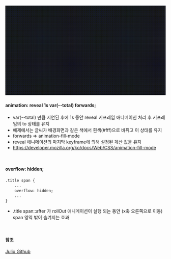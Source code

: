 ![Project thumbnail](./mov.gif)

#### animation: reveal 1s var(--total) forwards;

- var(--total) 만큼 지연된 후에 1s 동안 reveal 키프레임 애니메이션 처리 후 키프레임의 to 상태를 유지
- 예제에서는 글씨가 배경화면과 같은 색에서 흰색(#fff)으로 바뀌고 이 상태를 유지
- forwards => animation-fill-mode
- reveal 애니메이션의 마지막 keyframe에 의해 설정된 계산 값을 유지
- https://developer.mozilla.org/ko/docs/Web/CSS/animation-fill-mode

<br>

#### overflow: hidden;

```
.title span {
    ...
    overflow: hidden;
    ...
}
```

- .title span::after 가 rollOut 애니메이션이 실행 되는 동안 (x축 오른쪽으로 이동) span 영역 밖이 숨겨지는 효과

<br>

#### 참조

[Julio Github](https://github.com/juliocodes-sm/Reels/tree/main/Typography/01)
